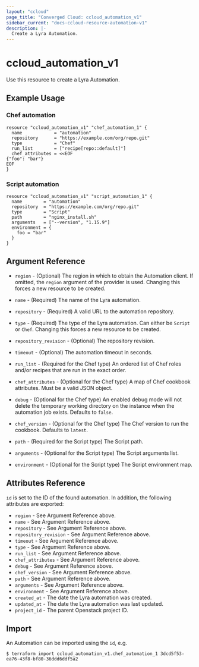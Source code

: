 ```yaml
---
layout: "ccloud"
page_title: "Converged Cloud: ccloud_automation_v1"
sidebar_current: "docs-ccloud-resource-automation-v1"
description: |-
  Create a Lyra Automation.
---
```


# ccloud\_automation\_v1

Use this resource to create a Lyra Automation.

## Example Usage

### Chef automation

```hcl
resource "ccloud_automation_v1" "chef_automation_1" {
  name            = "automation"
  repository      = "https://example.com/org/repo.git"
  type            = "Chef"
  run_list        = ["recipe[repo::default]"]
  chef_attributes = <<EOF
{"foo": "bar"}
EOF
}
```

### Script automation

```hcl
resource "ccloud_automation_v1" "script_automation_1" {
  name        = "automation"
  repository  = "https://example.com/org/repo.git"
  type        = "Script"
  path        = "nginx_install.sh"
  arguments   = ["--version", "1.15.9"]
  environment = {
    foo = "bar"
  }
}
```

## Argument Reference

* `region` - (Optional) The region in which to obtain the Automation client. If
  omitted, the `region` argument of the provider is used. Changing this forces
  a new resource to be created.

* `name` - (Required) The name of the Lyra automation.

* `repository` - (Required) A valid URL to the automation repository.

* `type` - (Required) The type of the Lyra automation. Can either be `Script`
  or `Chef`. Changing this forces a new resource to be created.

* `repository_revision` - (Optional) The repository revision.

* `timeout` - (Optional) The automation timeout in seconds.

* `run_list` - (Required for the Chef type) An ordered list of Chef roles and/or
  recipes that are run in the exact order.

* `chef_attributes` - (Optional for the Chef type) A map of Chef cookbook
  attributes. Must be a valid JSON object.

* `debug` - (Optional for the Chef type) An enabled debug mode will not delete
  the temporary working directory on the instance when the automation job
  exists. Defaults to `false`.

* `chef_version` - (Optional for the Chef type) The Chef version to run the
  cookbook. Defaults to `latest`.

* `path` - (Required for the Script type) The Script path.

* `arguments` - (Optional for the Script type) The Script arguments list.

* `environment` - (Optional for the Script type) The Script environment map.

## Attributes Reference

`id` is set to the ID of the found automation. In addition, the following
attributes are exported:

* `region` - See Argument Reference above.
* `name` - See Argument Reference above.
* `repository` - See Argument Reference above.
* `repository_revision` - See Argument Reference above.
* `timeout` - See Argument Reference above.
* `type` - See Argument Reference above.
* `run_list` - See Argument Reference above.
* `chef_attributes` - See Argument Reference above.
* `debug` - See Argument Reference above.
* `chef_version` - See Argument Reference above.
* `path` - See Argument Reference above.
* `arguments` - See Argument Reference above.
* `environment` - See Argument Reference above.
* `created_at` - The date the Lyra automation was created.
* `updated_at` - The date the Lyra automation was last updated.
* `project_id` - The parent Openstack project ID.

## Import

An Automation can be imported using the `id`, e.g.

```
$ terraform import ccloud_automation_v1.chef_automation_1 3dcd5f53-ea76-43f8-bf80-36ddd6ddf5a2
```
